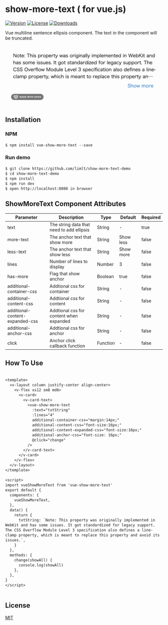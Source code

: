 # show-more-text ( for vue.js)

[![Version](https://img.shields.io/npm/v/vue-show-more-text.svg)](https://www.npmjs.com/package/vue-show-more-text) [![License](https://img.shields.io/npm/l/vue-show-more-text.svg)](https://www.npmjs.com/package/vue-show-more-text) [![Downloads](https://img.shields.io/npm/dt/vue-show-more-text.svg)](https://www.npmjs.com/package/vue-show-more-text)

Vue multiline sentence ellipsis component. The text in the component will be truncated.

![エビフライトライアングル](doc/img/vue-show-mote-text-demo.gif "サンプル")

## Installation

### NPM
```
$ npm install vue-show-more-text --save
```

### Run demo 
```
$ git clone https://github.com/limlt/show-more-text-demo
$ cd show-more-text-demo
$ npm install
$ npm run dev
$ open http://localhost:8080 in browser
```

## ShowMoreText Component Attributes

| Parameter        | Description           | Type               | Default       |  Required   |
|------------|----------------|--------------------|--------------|----------------|
| text | The string data that need to add ellipsis | String | -   | true |
| more-text | The anchor text that show more | String | Show less   | false |
| less-text | The anchor text that show less | String | Show more   | false |
| lines  | Number of lines to display | Number | 3  | false |
| has-more | Flag that show anchor | Boolean | true | false |
| additional-container-css | Addtional css for container | String| - | false |
| additional-content-css | Addtional css for content  | String | - | false |
| additional-content-expanded-css | Addtional css for content when expanded  | String | - | false |
| additional-anchor-css | Addtional css for anchor  | String | - | false |
| click | Anchor click callback function |  Function | - | false |

## How To Use

```

<template>
  <v-layout column justify-center align-center>
    <v-flex xs12 sm8 md6>
      <v-card>
        <v-card-text>
          <vue-show-more-text
            :text="txtString"
            :lines="4"
            additional-container-css="margin:14px;"
            additional-content-css="font-size:16px;"
            additional-content-expanded-css="font-size:16px;"
            additional-anchor-css="font-size: 16px;"
            @click="change"
          />
        </v-card-text>
      </v-card>
    </v-flex>
  </v-layout>
</template>

<script>
import vueShowMoreText from 'vue-show-more-text'
export default {
  components: {
    vueShowMoreText,
  },
  data() {
    return {
      txtString: `Note: This property was originally implemented in WebKit and has some issues. It got standardized for legacy support. The CSS Overflow Module Level 3 specification also defines a line-clamp property, which is meant to replace this property and avoid its issues.`,
    }
  },
  methods: {
    change(showAll) {
      console.log(showAll)
    },
  },
}
</script>


```


## License

[MIT](http://opensource.org/licenses/MIT)
